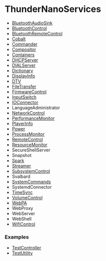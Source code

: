 # ThunderNanoServices
* [BluetoothAudioSink](BluetoothAudioSink/doc/BluetoothAudioSinkPlugin.md)
* [BluetoothControl](BluetoothControl/doc/BluetoothControlPlugin.md)
* [BluetoothRemoteControl](BluetoothRemoteControl/doc/BluetoothRemoteControlPlugin.md)
* [Cobalt](Cobalt/doc/CobaltPlugin.md)
* [Commander](Commnader/doc/CommanderPlugin.md)
* [Compositor](Compositor/doc/CompositorPlugin.md)
* [Containers](ProcessContainers/doc/ContainersPlugin.md)
* [DHCPServer](DHCPServer/doc/DHCPServerPlugin.md)
* [DIALServer](DIALServer/doc/DIALServerPlugin.md)
* [Dictionary](Dictionary/doc/DictionaryPlugin.md)
* [DisplayInfo](DisplayInfo/doc/DisplayInfoPlugin.md)
* [DTV](DTV/doc/DTVPlugin.md)
* [FileTransfer](FileTransfer/doc/FileTransferPlugin.md)
* [FirmwareControl](FirmwareControl/doc/FirmwareControlPlugin.md)
* [InputSwitch](InputSwitch/doc/InputSwitchPlugin.md)
* [IOConnector](IOConnector/doc/IOConnectorPlugin.md)
* LanguageAdministrator
* [NetworkControl](NetworkControl/doc/NetworkControlPlugin.md)
* [PerformanceMonitor](PerformanceMonitor/doc/PerformanceMonitor.md)
* [PlayerInfo](PlayerInfo/doc/PlayerInfoPlugin.md)
* [Power](Power/doc/PowerPlugin.md)
* [ProcessMonitor](ProcessMonitor/doc/ProcessMonitorPlugin.md)
* [RemoteControl](RemoteControl/doc/RemoteControlPlugin.md)
* [ResourceMonitor](ResourceMonitor/doc/ResourceMonitorPlugin.md)
* SecureShellServer
* Snapshot
* [Spark](Spark/doc/SparkPlugin.md)
* [Streamer](Streamer/doc/StreamerPlugin.md)
* [SubsystemControl](SubsystemController/doc/SubsystemControlPlugin.md)
* Svalbard
* [SystemCommands](SystemCommands/doc/SystemCommandsPlugin.md)
* SystemdConnector
* [TimeSync](TimeSync/doc/TimeSyncPlugin.md)
* [VolumeControl](VolumeControl/doc/VolumeControlPlugin.md)
* [WebPA](WebPA/doc/WebPAPlugin.md)
* WebProxy
* WebServer
* WebShell
* [WifiControl](WifiControl/doc/WifiControlPlugin.md)

### Examples
* [TestController](examples/TestController/doc/TestControllerPlugin.md)
* [TestUtility](examples/TestUtility/doc/TestUtilityPlugin.md)
